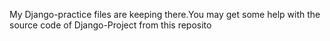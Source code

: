 My Django-practice files are keeping there.You may get some help with the source code of Django-Project from this reposito

